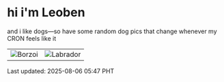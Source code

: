 # hi i'm Leoben

and i like dogs—so have some random dog pics that change whenever my CRON feels like it

|  |  |
|--------|----------|
| ![Borzoi](https://random-dog-vercel.vercel.app/api/random-borzoi?v=1754430426) | ![Labrador](https://random-dog-vercel.vercel.app/api/random-labrador?v=1754430426) |

Last updated: 2025-08-06 05:47 PHT
